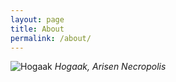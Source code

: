```yaml
---
layout: page
title: About
permalink: /about/
---
```


![Hogaak](/hogaak/assets/images/image.png)
*Hogaak, Arisen Necropolis*

<!-- <figure>
  <img src="/assets/images/hogaak-1.jpg" alt="hogaak"/>
  <figcaption><i>Hogaak, Arisen Necropolis.</i></figcaption>
</figure> -->

